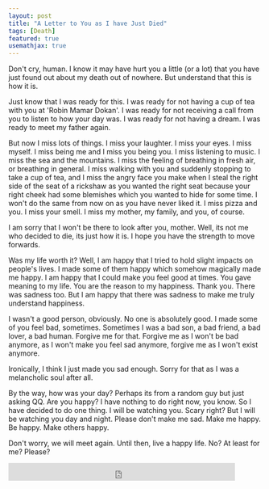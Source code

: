 ```yaml
---
layout: post
title: "A Letter to You as I have Just Died"
tags: [Death]
featured: true
usemathjax: true
---
```


Don't cry, human. I know it may have hurt you a little (or a lot) that you have just found out about my death out of nowhere. But understand that this is how it is.

Just know that I was ready for this. I was ready for not having a cup of tea with you at 'Robin Mamar Dokan'. I was ready for not receiving a call from you to listen to how your day was. I was ready for not having a dream. I was ready to meet my father again.

But now I miss lots of things. I miss your laughter. I miss your eyes. I miss myself. I miss being me and I miss you being you. I miss listening to music. I miss the sea and the mountains. I miss the feeling of breathing in fresh air, or breathing in general. I miss walking with you and suddenly stopping to take a cup of tea, and I miss the angry face you make when I steal the right side of the seat of a rickshaw as you wanted the right seat because your right cheek had some blemishes which you wanted to hide for some time. I won't do the same from now on as you have never liked it. I miss pizza and you. I miss your smell. I miss my mother, my family, and you, of course. 

I am sorry that I won't be there to look after you, mother. Well, its not me who decided to die, its just how it is. I hope you have the strength to move forwards. 

Was my life worth it? Well, I am happy that I tried to hold slight impacts on people's lives. I made some of them happy which somehow magically made me happy. I am happy that I could make you feel good at times. You gave meaning to my life. You are the reason to my happiness. Thank you. There was sadness too. But I am happy that there was sadness to make me truly understand happiness. 

I wasn't a good person, obviously. No one is absolutely good. I made some of you feel bad, sometimes. Sometimes I was a bad son, a bad friend, a bad lover, a bad human. Forgive me for that. Forgive me as I won't be bad anymore, as I won't make you feel sad anymore, forgive me as I won't exist anymore. 

Ironically, I think I just made you sad enough. Sorry for that as I was a melancholic soul after all. 

By the way, how was your day? Perhaps its from a random guy but just asking QQ. Are you happy? I have nothing to do right now, you know. So I have decided to do one thing. I will be watching you. Scary right? But I will be watching you day and night. Please don't make me sad. Make me happy. Be happy. Make others happy.

Don't worry, we will meet again. Until then, live a happy life. No? At least for me? Please?


<iframe src="https://www.facebook.com/plugins/like.php?href=https%3A%2F%2Fshahjalalshohag.github.io%2Fdeath%2F&width=450&layout=standard&action=like&size=small&share=true&height=35&appId" width="450" height="35" style="border:none;overflow:hidden" scrolling="no" frameborder="0" allowfullscreen="true" allow="autoplay; clipboard-write; encrypted-media; picture-in-picture; web-share"></iframe>

<div id="fb-root"></div>
<script async defer crossorigin="anonymous" src="https://connect.facebook.net/en_US/sdk.js#xfbml=1&version=v12.0" nonce="85xl7rDA"></script>

<div class="fb-comments" data-href="https://shahjalalshohag.github.io/death/" data-width="" data-numposts="5"></div>